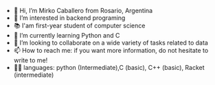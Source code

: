 - 👋 Hi, I’m Mirko Caballero from Rosario, Argentina
- 👀 I’m interested in backend programing
- 📚 I'am first-year student of computer science  
- 🌱 I’m currently learning Python and C
- 💞️ I’m looking to collaborate on a wide variety of tasks related to data
- 📫 How to reach me: if you want more information, do not hesitate to write to me!
- 👨‍💻 languages: python (Intermediate),C (basic), C++ (basic), Racket (intermediate)

<!---
Mirko2612/Mirko2612 is a ✨ special ✨ repository because its `README.md` (this file) appears on your GitHub profile.
You can click the Preview link to take a look at your changes.
--->
